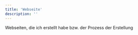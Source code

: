 ```yaml
---
title: 'Webseite'
description: ''
---
```


Webseiten, die ich erstellt habe bzw. der Prozess der Erstellung

